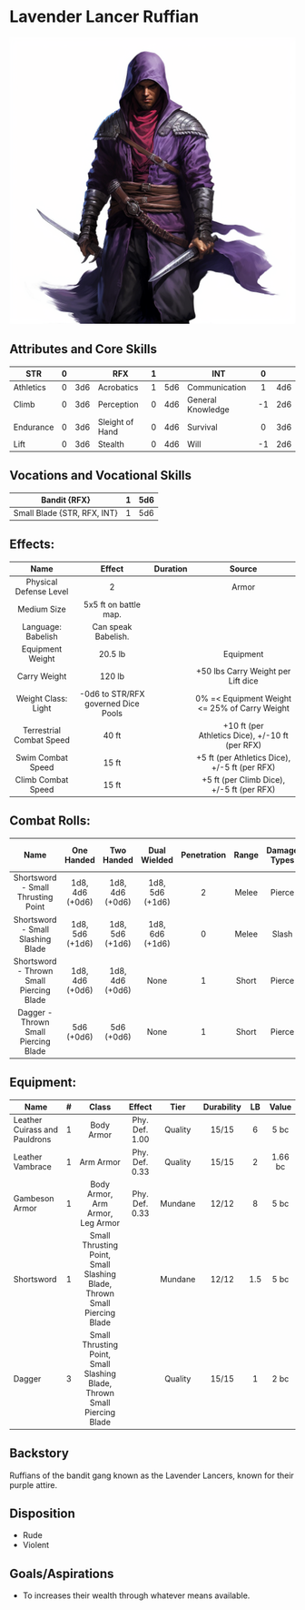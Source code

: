 # Lavender Lancer Ruffian

![alt_text](LavenderLancerRuffian.png)

## Attributes and Core Skills

| STR       | 0 |    | RFX             | 1 |    | INT               | 0 |    |
| --------- | :-: | :-: | --------------- | :-: | :-: | ----------------- | :-: | :-: |
| Athletics | 0 | 3d6 | Acrobatics      | 1 | 5d6 | Communication     | 1 | 4d6 |
| Climb     | 0 | 3d6 | Perception      | 0 | 4d6 | General Knowledge | -1 | 2d6 |
| Endurance | 0 | 3d6 | Sleight of Hand | 0 | 4d6 | Survival          | 0 | 3d6 |
| Lift      | 0 | 3d6 | Stealth         | 0 | 4d6 | Will              | -1 | 2d6 |

## Vocations and Vocational Skills

| Bandit {RFX}                | 1 | 5d6 |
| --------------------------- | :-: | :-: |
| Small Blade {STR, RFX, INT} | 1 | 5d6 |

## Effects:

|          Name          |             Effect             | Duration |                                                       Source                                                       |
| :---------------------: | :-----------------------------: | :------: | :-----------------------------------------------------------------------------------------------------------------: |
| Physical Defense Level |                2                |          |                                                        Armor                                                        |
|       Medium Size       |      5x5 ft on battle map.      |          |                                                                                                                    |
|   Language: Babelish   |       Can speak Babelish.       |          |                                                                                                                    |
|    Equipment Weight    |             20.5 lb             |          |                                                      Equipment                                                      |
|  Carry Weight  |             120 lb             |          | +50 lbs Carry Weight per Lift dice |
|      Weight Class: Light      | -0d6 to STR/RFX governed Dice Pools |          |                                              0% =< Equipment Weight <= 25% of Carry Weight                                              |
| Terrestrial Combat Speed |              40 ft              |          |                              +10 ft (per Athletics Dice), +/-10 ft (per RFX)                              |
|   Swim Combat Speed   |              15 ft              |          |                              +5 ft (per Athletics Dice), +/-5 ft (per RFX)                              |
|  Climb Combat Speed  |              15 ft              |          |                                +5 ft (per Climb Dice), +/-5 ft (per RFX)                                |

## Combat Rolls:

|                Name                |   One<br />Handed   |   Two<br />Handed   |  Dual<br />Wielded  | Penetration | Range | Damage<br />Types | Engageable<br />Opponents | Area Of<br />Effect | Resource<br />Class |
| :--------------------------------: | :------------------: | :------------------: | :------------------: | :---------: | :---: | :---------------: | :-----------------------: | :-----------------: | :-----------------: |
| Shortsword - Small Thrusting Point | 1d8, 4d6<br />(+0d6) | 1d8, 4d6<br />(+0d6) | 1d8, 5d6<br />(+1d6) |      2      | Melee |      Pierce      |           Rapid           |        None        |        None        |
| Shortsword - Small Slashing Blade | 1d8, 5d6<br />(+1d6) | 1d8, 5d6<br />(+1d6) | 1d8, 6d6<br />(+1d6) |      0      | Melee |       Slash       |           Rapid           |        None        |        None        |
|  Shortsword - Thrown Small Piercing Blade  | 1d8, 4d6<br />(+0d6) | 1d8, 4d6<br />(+0d6) |         None         |      1      | Short |      Pierce      |           Quick           |        None        |        None        |
|    Dagger - Thrown Small Piercing Blade    |   5d6<br />(+0d6)   |   5d6<br />(+0d6)   |         None         |      1      | Short |      Pierce      |           Quick           |        None        |        None        |

## Equipment:

| Name                          | # |                              Class                              |     Effect     |  Tier  | Durability | LB |  Value  |
| ----------------------------- | :-: | :-------------------------------------------------------------: | :------------: | :-----: | :--------: | :-: | :-----: |
| Leather Cuirass and Pauldrons | 1 |                           Body Armor                           | Phy. Def. 1.00 | Quality |   15/15   |  6  |  5 bc  |
| Leather Vambrace              | 1 |                            Arm Armor                            | Phy. Def. 0.33 | Quality |   15/15   |  2  | 1.66 bc |
| Gambeson Armor                | 1 |                Body Armor, Arm Armor, Leg Armor                | Phy. Def. 0.33 | Mundane |   12/12   |  8  |  5 bc  |
| Shortsword                    | 1 | Small Thrusting Point, Small Slashing Blade, Thrown Small Piercing Blade |                | Mundane |   12/12   | 1.5 |  5 bc  |
| Dagger                        | 3 | Small Thrusting Point, Small Slashing Blade, Thrown Small Piercing Blade |                | Quality |   15/15   |  1  |  2 bc  |

## Backstory

Ruffians of the bandit gang known as the Lavender Lancers, known for their purple attire.

## Disposition

- Rude
- Violent

## Goals/Aspirations

- To increases their wealth through whatever means available.
